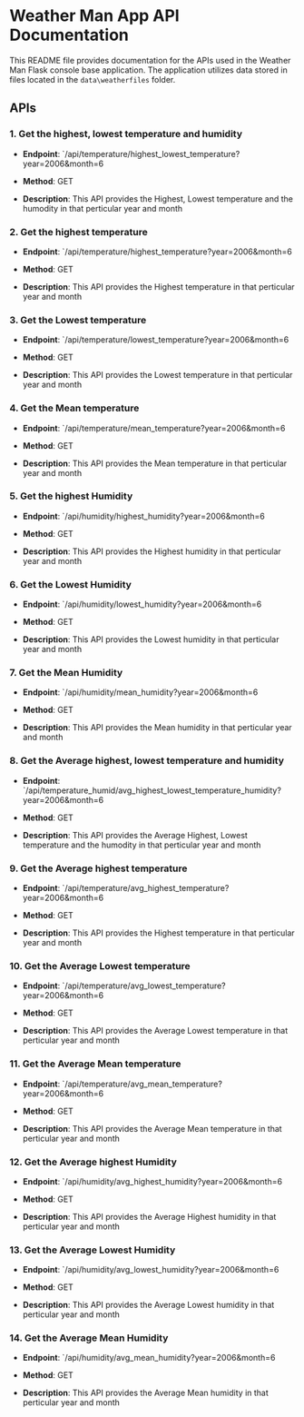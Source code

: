 # Weather Man App API Documentation

This README file provides documentation for the APIs used in the Weather Man Flask console base application. The application utilizes data stored in files located in the `data\weatherfiles` folder.

## APIs  

### 1. Get the highest, lowest temperature and humidity

-  **Endpoint**: `/api/temperature/highest_lowest_temperature?year=2006&month=6

-  **Method**: GET

-  **Description**: This API provides the Highest, Lowest temperature and the humodity in that perticular year and month

  

### 2. Get the highest temperature

-  **Endpoint**: `/api/temperature/highest_temperature?year=2006&month=6

-  **Method**: GET

-  **Description**: This API provides the Highest temperature in that perticular year and month

  

### 3. Get the Lowest temperature

-  **Endpoint**: `/api/temperature/lowest_temperature?year=2006&month=6

-  **Method**: GET

-  **Description**: This API provides the Lowest temperature in that perticular year and month

  

### 4. Get the Mean temperature

-  **Endpoint**: `/api/temperature/mean_temperature?year=2006&month=6

-  **Method**: GET

-  **Description**: This API provides the Mean temperature in that perticular year and month

  

### 5. Get the highest Humidity

-  **Endpoint**: `/api/humidity/highest_humidity?year=2006&month=6

-  **Method**: GET

-  **Description**: This API provides the Highest humidity in that perticular year and month

  

### 6. Get the Lowest Humidity

-  **Endpoint**: `/api/humidity/lowest_humidity?year=2006&month=6

-  **Method**: GET

-  **Description**: This API provides the Lowest humidity in that perticular year and month

  

### 7. Get the Mean Humidity

-  **Endpoint**: `/api/humidity/mean_humidity?year=2006&month=6

-  **Method**: GET

-  **Description**: This API provides the Mean humidity in that perticular year and month

  
  

### 8. Get the Average highest, lowest temperature and humidity

-  **Endpoint**: `/api/temperature_humid/avg_highest_lowest_temperature_humidity?year=2006&month=6

-  **Method**: GET

-  **Description**: This API provides the Average Highest, Lowest temperature and the humodity in that perticular year and month

  

### 9. Get the Average highest temperature

-  **Endpoint**: `/api/temperature/avg_highest_temperature?year=2006&month=6

-  **Method**: GET

-  **Description**: This API provides the Highest temperature in that perticular year and month

  

### 10. Get the Average Lowest temperature

-  **Endpoint**: `/api/temperature/avg_lowest_temperature?year=2006&month=6

-  **Method**: GET

-  **Description**: This API provides the Average Lowest temperature in that perticular year and month

  

### 11. Get the Average Mean temperature

-  **Endpoint**: `/api/temperature/avg_mean_temperature?year=2006&month=6

-  **Method**: GET

-  **Description**: This API provides the Average Mean temperature in that perticular year and month

  

### 12. Get the Average highest Humidity

-  **Endpoint**: `/api/humidity/avg_highest_humidity?year=2006&month=6

-  **Method**: GET

-  **Description**: This API provides the Average Highest humidity in that perticular year and month

  

### 13. Get the Average Lowest Humidity

-  **Endpoint**: `/api/humidity/avg_lowest_humidity?year=2006&month=6

-  **Method**: GET

-  **Description**: This API provides the Average Lowest humidity in that perticular year and month

  

### 14. Get the Average Mean Humidity

-  **Endpoint**: `/api/humidity/avg_mean_humidity?year=2006&month=6

-  **Method**: GET

-  **Description**: This API provides the Average Mean humidity in that perticular year and month